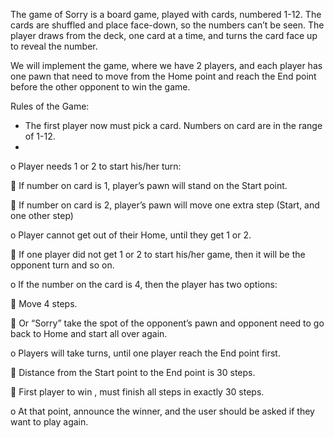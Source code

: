 The game of Sorry is a board game, played with cards, numbered 1-12. The cards are shuffled and
place face-down, so the numbers can’t be seen. The player draws from the deck, one card at a time, and
turns the card face up to reveal the number.

We will implement the game, where we have 2 players, and each player has one pawn that need to
move from the Home point and reach the End point before the other opponent to win the game.

Rules of the Game:
- The first player now must pick a card. Numbers on card are in the range of 1-12.
- 
o Player needs 1 or 2 to start his/her turn:

 If number on card is 1, player’s pawn will stand on the Start point.

 If number on card is 2, player’s pawn will move one extra step (Start, and one
other step)

o Player cannot get out of their Home, until they get 1 or 2.

 If one player did not get 1 or 2 to start his/her game, then it will be the opponent
turn and so on.

o If the number on the card is 4, then the player has two options:

 Move 4 steps.

 Or “Sorry” take the spot of the opponent’s pawn and opponent need to go back
to Home and start all over again.

o Players will take turns, until one player reach the End point first.

 Distance from the Start point to the End point is 30 steps.

 First player to win , must finish all steps in exactly 30 steps.

o At that point, announce the winner, and the user should be asked if they want to play
again.
